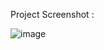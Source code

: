 Project Screenshot : 

![image](https://github.com/Lutezzi/To-Do-Extension/assets/68704550/db0cadba-a619-48e2-a953-3a43a71ec62f)
